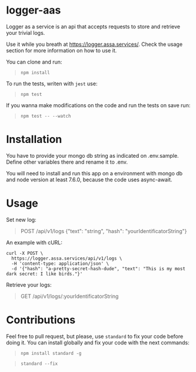 # logger-aas
Logger as a service is an api that accepts requests to store and retrieve your trivial logs.

Use it while you breath at https://logger.assa.services/. Check the usage section for more information on how to use it.

You can clone and run:

>`npm install`

To run the tests, writen with `jest` use:

>`npm test`

If you wanna make modifications on the code and run the tests on save run:

>`npm test -- --watch`

# Installation

You have to provide your mongo db string as indicated on .env.sample. Define other variables there and rename it to .env.

 You will need to install and run this app on a environment with mongo db and node version at least 7.6.0, because the code uses async-await.

# Usage

Set new log:

> POST /api/v1/logs {"text": "string", "hash": "yourIdentificatorString"}

An example with cURL:
```
curl -X POST \
  https://logger.assa.services/api/v1/logs \
  -H 'content-type: application/json' \
  -d '{"hash": "a-pretty-secret-hash-dude", "text": "This is my most dark secret: I like birds."}'
```
Retrieve your logs:

>GET /api/v1/logs/:yourIdentificatorString

# Contributions

Feel free to pull request, but please, use `standard` to fix your code before doing it. You can install globally and fix your code with the next commands:

>`npm install standard -g`

>`standard --fix`


